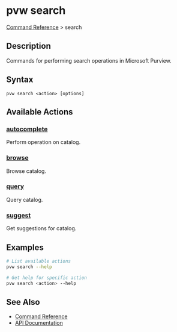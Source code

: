 # pvw search
[Command Reference](../../README.md#command-reference) > search

## Description
Commands for performing search operations in Microsoft Purview.

## Syntax
```
pvw search <action> [options]
```

## Available Actions

### [autocomplete](./autocomplete.md)
Perform operation on catalog.

### [browse](./browse.md)
Browse catalog.

### [query](./query.md)
Query catalog.

### [suggest](./suggest.md)
Get suggestions for catalog.

## Examples

```bash
# List available actions
pvw search --help

# Get help for specific action
pvw search <action> --help
```

## See Also

- [Command Reference](../../README.md#command-reference)
- [API Documentation](../api/index.html)
